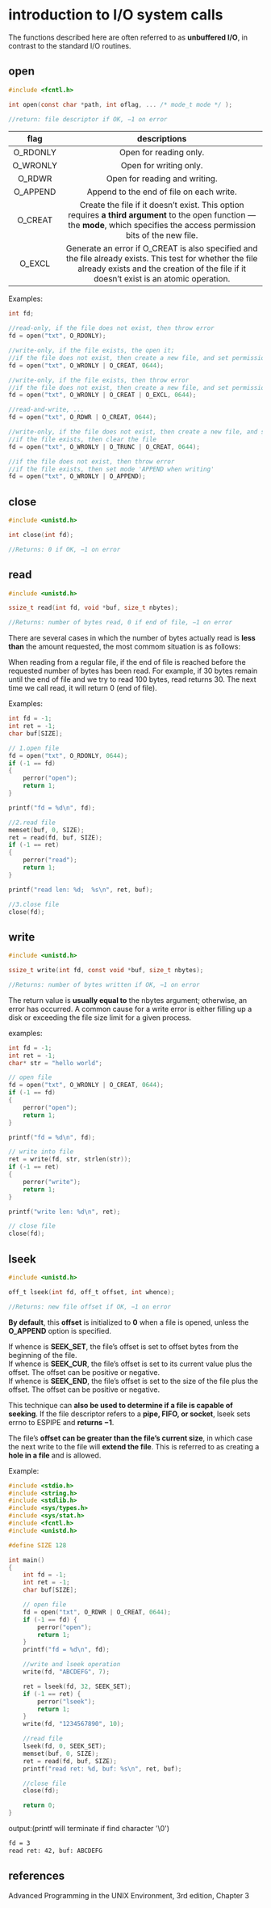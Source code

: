# introduction to I/O system calls  

The functions described here are often referred to as **unbuffered I/O**, in contrast to the standard I/O routines.  

## open  

```c
#include <fcntl.h>

int open(const char *path, int oflag, ... /* mode_t mode */ );

//return: file descriptor if OK, −1 on error
```

|flag|descriptions|
:-:|:-:
| O_RDONLY | Open for reading only. |
| O_WRONLY | Open for writing only. |
| O_RDWR | Open for reading and writing. |
| O_APPEND | Append to the end of file on each write. |
| O_CREAT | Create the file if it doesn’t exist. This option requires **a third argument** to the open function  — the **mode**, which specifies the access permission bits of the new file. |
| O_EXCL | Generate an error if O_CREAT is also specified and the file already exists. This test for whether the file already exists and the creation of the file if it doesn’t exist is an atomic operation.|

Examples:  

```c
int fd;

//read-only, if the file does not exist, then throw error
fd = open("txt", O_RDONLY);

//write-only, if the file exists, the open it;
//if the file does not exist, then create a new file, and set permission 0644
fd = open("txt", O_WRONLY | O_CREAT, 0644);

//write-only, if the file exists, then throw error
//if the file does not exist, then create a new file, and set permission 0644
fd = open("txt", O_WRONLY | O_CREAT | O_EXCL, 0644);

//read-and-write, ...
fd = open("txt", O_RDWR | O_CREAT, 0644);

//write-only, if the file does not exist, then create a new file, and set permission 0644
//if the file exists, then clear the file
fd = open("txt", O_WRONLY | O_TRUNC | O_CREAT, 0644);

//if the file does not exist, then throw error
//if the file exists, then set mode 'APPEND when writing'
fd = open("txt", O_WRONLY | O_APPEND);
```

## close  

```c
#include <unistd.h>

int close(int fd);

//Returns: 0 if OK, −1 on error
```

## read  

```c
#include <unistd.h>

ssize_t read(int fd, void *buf, size_t nbytes);

//Returns: number of bytes read, 0 if end of file, −1 on error
```

There are several cases in which the number of bytes actually read is **less than** the amount requested, the most commom situation is as follows:  

When reading from a regular file, if the end of file is reached before the requested number of bytes has been read. For example, if 30 bytes remain until the end of file and we try to read 100 bytes, read returns 30. The next time we call read, it will return 0 (end of file).  

Examples:  

```c
int fd = -1;
int ret = -1;
char buf[SIZE];

// 1.open file
fd = open("txt", O_RDONLY, 0644);
if (-1 == fd)
{
    perror("open");
    return 1;
}

printf("fd = %d\n", fd);

//2.read file
memset(buf, 0, SIZE);
ret = read(fd, buf, SIZE);
if (-1 == ret)
{
    perror("read");
    return 1;
}

printf("read len: %d;  %s\n", ret, buf);

//3.close file
close(fd);
```

## write  

```c
#include <unistd.h>

ssize_t write(int fd, const void *buf, size_t nbytes);

//Returns: number of bytes written if OK, −1 on error
```

The return value is **usually equal to** the nbytes argument; otherwise, an error has occurred. A common cause for a write error is either filling up a disk or exceeding the file size limit for a given process.  

examples:  

```c
int fd = -1;
int ret = -1;
char* str = "hello world";

// open file
fd = open("txt", O_WRONLY | O_CREAT, 0644);
if (-1 == fd)
{
    perror("open");
    return 1;
}

printf("fd = %d\n", fd);

// write into file
ret = write(fd, str, strlen(str));
if (-1 == ret)
{
    perror("write");
    return 1;
}

printf("write len: %d\n", ret);

// close file
close(fd);
```

## lseek  

```c
#include <unistd.h>

off_t lseek(int fd, off_t offset, int whence);

//Returns: new file offset if OK, −1 on error
```

**By default**, this **offset** is initialized to **0** when a file is opened, unless the **O_APPEND** option is specified.  

If whence is **SEEK_SET**, the file’s offset is set to offset bytes from the beginning of the file.  
If whence is **SEEK_CUR**, the file’s offset is set to its current value plus the offset. The offset can be positive or negative.  
If whence is **SEEK_END**, the file’s offset is set to the size of the file plus the offset. The offset can be positive or negative.  

This technique can **also be used to determine if a file is capable of seeking**. If the file descriptor refers to a **pipe, FIFO, or socket**, lseek sets errno to ESPIPE and **returns −1**.  

The file’s **offset can be greater than the file’s current size**, in which case the next write to the file will **extend the file**. This is referred to as creating a **hole in a file** and is allowed.  

Example:  

```c
#include <stdio.h>
#include <string.h>
#include <stdlib.h>
#include <sys/types.h>
#include <sys/stat.h>
#include <fcntl.h>
#include <unistd.h>

#define SIZE 128

int main()
{
    int fd = -1;
    int ret = -1;
    char buf[SIZE];

    // open file
    fd = open("txt", O_RDWR | O_CREAT, 0644);
    if (-1 == fd) {
        perror("open");
        return 1;
    }
    printf("fd = %d\n", fd);

    //write and lseek operation
    write(fd, "ABCDEFG", 7);

    ret = lseek(fd, 32, SEEK_SET);
    if (-1 == ret) {
        perror("lseek");
        return 1;
    }
    write(fd, "1234567890", 10);

    //read file
    lseek(fd, 0, SEEK_SET);
    memset(buf, 0, SIZE);
    ret = read(fd, buf, SIZE);
    printf("read ret: %d, buf: %s\n", ret, buf);

    //close file
    close(fd);

    return 0;
}
```

output:(printf will terminate if find character '\0')  

```md
fd = 3
read ret: 42, buf: ABCDEFG
```

## references  

Advanced Programming in the UNIX Environment, 3rd edition, Chapter 3  
